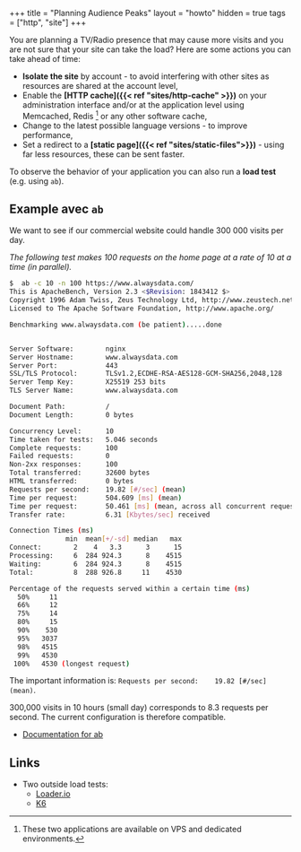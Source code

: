 +++
title = "Planning Audience Peaks"
layout = "howto"
hidden = true
tags = ["http", "site"]
+++

You are planning a TV/Radio presence that may cause more visits and you are not sure that your site can take the load? Here are some actions you can take ahead of time:

- **Isolate the site** by account - to avoid interfering with other sites as resources are shared at the account level,
- Enable the **[HTTP cache]({{< ref "sites/http-cache" >}})** on your administration interface and/or at the application level using Memcached, Redis [^1] or any other software cache,
- Change to the latest possible language versions - to improve performance,
- Set a redirect to a **[static page]({{< ref "sites/static-files">}})** - using far less resources, these can be sent faster.

To observe the behavior of your application you can also run a **load test** (e.g. using `ab`).

## Example avec `ab`

We want to see if our commercial website could handle 300 000 visits per day.

*The following test makes 100 requests on the home page at a rate of 10 at a time (in parallel).*

```sh
$  ab -c 10 -n 100 https://www.alwaysdata.com/
This is ApacheBench, Version 2.3 <$Revision: 1843412 $>
Copyright 1996 Adam Twiss, Zeus Technology Ltd, http://www.zeustech.net/
Licensed to The Apache Software Foundation, http://www.apache.org/

Benchmarking www.alwaysdata.com (be patient).....done


Server Software:        nginx
Server Hostname:        www.alwaysdata.com
Server Port:            443
SSL/TLS Protocol:       TLSv1.2,ECDHE-RSA-AES128-GCM-SHA256,2048,128
Server Temp Key:        X25519 253 bits
TLS Server Name:        www.alwaysdata.com

Document Path:          /
Document Length:        0 bytes

Concurrency Level:      10
Time taken for tests:   5.046 seconds
Complete requests:      100
Failed requests:        0
Non-2xx responses:      100
Total transferred:      32600 bytes
HTML transferred:       0 bytes
Requests per second:    19.82 [#/sec] (mean)
Time per request:       504.609 [ms] (mean)
Time per request:       50.461 [ms] (mean, across all concurrent requests)
Transfer rate:          6.31 [Kbytes/sec] received

Connection Times (ms)
              min  mean[+/-sd] median   max
Connect:        2    4   3.3      3      15
Processing:     6  284 924.3      8    4515
Waiting:        6  284 924.3      8    4515
Total:          8  288 926.8     11    4530

Percentage of the requests served within a certain time (ms)
  50%     11
  66%     12
  75%     14
  80%     15
  90%    530
  95%   3037
  98%   4515
  99%   4530
 100%   4530 (longest request)
```

The important information is: `Requests per second:    19.82 [#/sec] (mean)`.

300,000 visits in 10 hours (small day) corresponds to 8.3 requests per second. The current configuration is therefore compatible.

- [Documentation for ab](https://httpd.apache.org/docs/2.4/programs/ab.html)

## Links

- Two outside load tests:
    - [Loader.io](https://loader.io/)
    - [K6](https://k6.io/)
  

[^1]: These two applications are available on VPS and dedicated environments.
